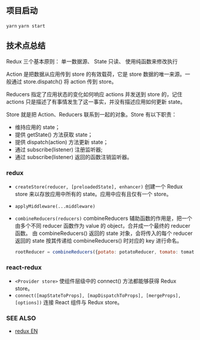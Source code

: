 ## 项目启动

`yarn`
`yarn start`

## 技术点总结

Redux 三个基本原则： 单一数据源、 State 只读、 使用纯函数来修改执行

Action 是把数据从应用传到 store 的有效载荷，它是 store 数据的唯一来源。一般通过 store.dispatch() 将 action 传到 store。

Reducers 指定了应用状态的变化如何响应 actions 并发送到 store 的，记住 actions 只是描述了有事情发生了这一事实，并没有描述应用如何更新 state。

Store 就是把 Action、Reducers 联系到一起的对象。Store 有以下职责：

- 维持应用的 state；
- 提供 getState() 方法获取 state；
- 提供 dispatch(action) 方法更新 state；
- 通过 subscribe(listener) 注册监听器;
- 通过 subscribe(listener) 返回的函数注销监听器。

### redux

- `createStore(reducer, [preloadedState], enhancer)`
    创建一个 Redux store 来以存放应用中所有的 state。应用中应有且仅有一个 store。
- `applyMiddleware(...middleware)`
- `combineReducers(reducers)`
    combineReducers 辅助函数的作用是，把一个由多个不同 reducer 函数作为 value 的 object，合并成一个最终的 reducer 函数。
    由 combineReducers() 返回的 state 对象，会将传入的每个 reducer 返回的 state 按其传递给 combineReducers() 时对应的 key 进行命名。

    ```js
    rootReducer = combineReducers({potato: potatoReducer, tomato: tomatoReducer})
    ```

### react-redux

- `<Provider store>` 使组件层级中的 connect() 方法都能够获得 Redux store。
- `connect([mapStateToProps], [mapDispatchToProps], [mergeProps], [options])` 连接 React 组件与 Redux store。

### SEE ALSO

- [redux EN](https://redux.js.org/)
